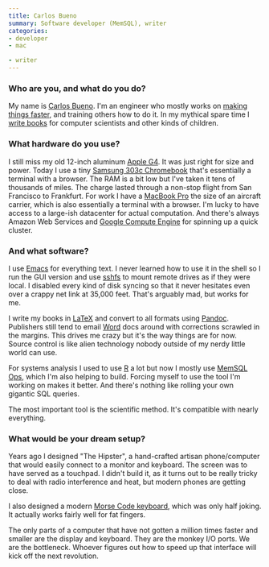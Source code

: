 ```yaml
---
title: Carlos Bueno
summary: Software developer (MemSQL), writer
categories:
- developer
- mac

- writer
---
```


### Who are you, and what do you do?

My name is [Carlos Bueno](http://carlos.bueno.org/). I'm an engineer who mostly works on [making things faster](http://carlos.bueno.org/optimization/ "Carlos' book about optimisation."), and training others how to do it. In my mythical spare time I [write books](http://www.laurenipsum.org/ "Carlos' children's book about computer science.") for computer scientists and other kinds of children.

### What hardware do you use?

I still miss my old 12-inch aluminum [Apple G4][powerbook-g4]. It was just right for size and power. Today I use a tiny [Samsung 303c Chromebook][xe303c12] that's essentially a terminal with a browser. The RAM is a bit low but I've taken it tens of thousands of miles. The charge lasted through a non-stop flight from San Francisco to Frankfurt. For work I have a [MacBook Pro][macbook-pro] the size of an aircraft carrier, which is also essentially a terminal with a browser. I'm lucky to have access to a large-ish datacenter for actual computation. And there's always Amazon Web Services and [Google Compute Engine][google-compute-engine] for spinning up a quick cluster.

### And what software?

I use [Emacs][] for everything text. I never learned how to use it in the shell so I run the GUI version and use [sshfs][] to mount remote drives as if they were local. I disabled every kind of disk syncing so that it never hesitates even over a crappy net link at 35,000 feet. That's arguably mad, but works for me.

I write my books in [LaTeX][] and convert to all formats using [Pandoc][]. Publishers still tend to email [Word][] docs around with corrections scrawled in the margins. This drives me crazy but it's the way things are for now. Source control is like alien technology nobody outside of my nerdy little world can use.

For systems analysis I used to use [R][] a lot but now I mostly use [MemSQL Ops][memsql-ops], which I'm also helping to build. Forcing myself to use the tool I'm working on makes it better. And there's nothing like rolling your own gigantic SQL queries.

The most important tool is the scientific method. It's compatible with nearly everything.

### What would be your dream setup?

Years ago I designed "The Hipster", a hand-crafted artisan phone/computer that would easily connect to a monitor and keyboard. The screen was to have served as a touchpad. I didn't build it, as it turns out to be really tricky to deal with radio interference and heat, but modern phones are getting close.

I also designed a modern [Morse Code keyboard](http://carlos.bueno.org/dotdotdash/ "Carlos' morse code keyboard."), which was only half joking. It actually works fairly well for fat fingers.

The only parts of a computer that have not gotten a million times faster and smaller are the display and keyboard. They are the monkey I/O ports. We are the bottleneck. Whoever figures out how to speed up that interface will kick off the next revolution.

[macbook-pro]: https://www.apple.com/macbook-pro/ "A laptop."
[powerbook-g4]: https://en.wikipedia.org/wiki/PowerBook_G4 "A laptop."
[xe303c12]: https://www.samsung.com/us/computer/chrome-os-devices/XE303C12-A01US "A 12-inch Chrome OS laptop."
[emacs]: http://www.gnu.org/software/emacs/ "A free open-source text editor."
[google-compute-engine]: https://cloud.google.com/compute/ "A virtual machine hosting service."
[latex]: https://www.latex-project.org/ "Typesetting software."
[memsql-ops]: https://www.memsql.com/ops/ "Software for monitoring a MemSQL cluster."
[pandoc]: http://pandoc.org/ "A Markdown document converter."
[r]: http://www.r-project.org/ "Software for statistical computing and graphics."
[sshfs]: https://code.google.com/archive/p/macfuse/wikis/MACFUSE_FS_SSHFS.wiki "An SSH file system for MacFUSE."
[word]: https://products.office.com/en-us/word "A document editor."
